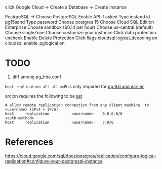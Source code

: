 
click Google Cloud -> Create a Database -> Create Instance

PostgreSQL -> Choose PostgreSQL
Enable API if asked
Type instand id - pg15sand
Type password
Choose postgres 15
Choose Cloud SQL Edition Enterprise
Choose sandbox ($0.14 per hour)
Choose us-central (default)
Choose singleZone
Choose customize your instance
Click data protection
  uncheck Enable Delete Protection
Click flags
  cloudsql.logical_decoding on
  cloudsql.enable_pglogical on


# TODO

1. diff among pg_hba.conf

`host replication all all md5` is only required for [pg 9.6 and earlier](https://cloud.google.com/sql/docs/postgres/replication/configure-logical-replication#:~:text=PostgreSQL%20supports%20logical%20decoding%20by,setting%20used%20in%20standard%20PostgreSQL)    

arcion requires the following to be [set](https://docs.arcion.io/docs/source-setup/postgresql/#iii-set-up-connection-configuration)

```
# allow remote replication connection from any client machine  to <username> (IPv4 + IPv6)
host     replication          <username>    0.0.0.0/0                        <auth-method>
host     replication          <username>    ::0/0  
```


# References

https://cloud.google.com/sql/docs/postgres/replication/configure-logical-replication#configure-your-postgresql-instance  